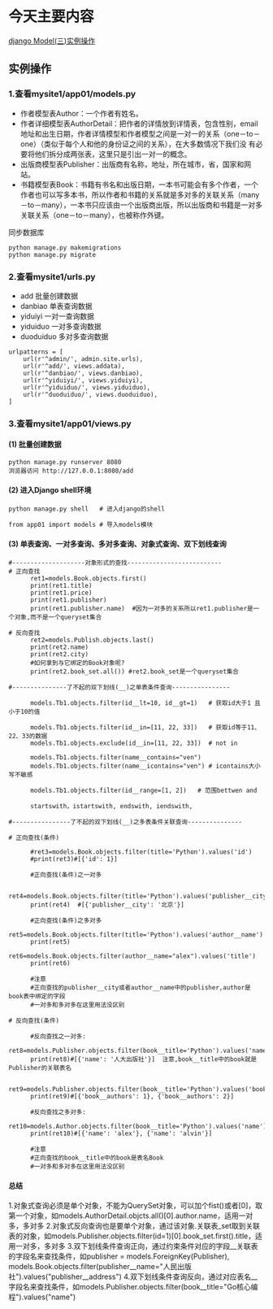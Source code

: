 # 今天主要内容
[django Model(三)实例操作]()

## 实例操作
### 1.查看mysite1/app01/models.py
- 作者模型表Author：一个作者有姓名。
- 作者详细模型表AuthorDetail：把作者的详情放到详情表，包含性别，email地址和出生日期，作者详情模型和作者模型之间是一对一的关系（one－to－one）（类似于每个人和他的身份证之间的关系），在大多数情况下我们没 有必要将他们拆分成两张表，这里只是引出一对一的概念。
- 出版商模型表Publisher：出版商有名称，地址，所在城市，省，国家和网站。
- 书籍模型表Book：书籍有书名和出版日期，一本书可能会有多个作者，一个作者也可以写多本书，所以作者和书籍的关系就是多对多的关联关系（many－to－many），一本书只应该由一个出版商出版，所以出版商和书籍是一对多关联关系（one－to－many），也被称作外键。

同步数据库
```
python manage.py makemigrations
python manage.py migrate
```
### 2.查看mysite1/urls.py
- add 批量创建数据
- danbiao 单表查询数据
- yiduiyi 一对一查询数据
- yiduiduo 一对多查询数据
- duoduiduo 多对多查询数据
```
urlpatterns = [
    url(r'^admin/', admin.site.urls),
    url(r'^add/', views.addata),
    url(r'^danbiao/', views.danbiao),
    url(r'^yiduiyi/', views.yiduiyi),
    url(r'^yiduiduo/', views.yiduiduo),
    url(r'^duoduiduo/', views.duoduiduo),
]
```
### 3.查看mysite1/app01/views.py
#### (1) 批量创建数据
```
python manage.py runserver 8080
浏览器访问 http://127.0.0.1:8080/add
```
#### (2) 进入Django shell环境
```
python manage.py shell   # 进入django的shell

from app01 import models # 导入models模块
```
#### (3) 单表查询、一对多查询、多对多查询、对象式查询、双下划线查询
```
#--------------------对象形式的查找--------------------------
# 正向查找
      ret1=models.Book.objects.first()
      print(ret1.title)
      print(ret1.price)
      print(ret1.publisher)
      print(ret1.publisher.name)  #因为一对多的关系所以ret1.publisher是一个对象,而不是一个queryset集合

# 反向查找
      ret2=models.Publish.objects.last()
      print(ret2.name)
      print(ret2.city)
      #如何拿到与它绑定的Book对象呢?
      print(ret2.book_set.all()) #ret2.book_set是一个queryset集合

#---------------了不起的双下划线(__)之单表条件查询----------------

      models.Tb1.objects.filter(id__lt=10, id__gt=1)   # 获取id大于1 且 小于10的值
    
      models.Tb1.objects.filter(id__in=[11, 22, 33])   # 获取id等于11、22、33的数据
      models.Tb1.objects.exclude(id__in=[11, 22, 33])  # not in
    
      models.Tb1.objects.filter(name__contains="ven")
      models.Tb1.objects.filter(name__icontains="ven") # icontains大小写不敏感
    
      models.Tb1.objects.filter(id__range=[1, 2])   # 范围bettwen and
    
      startswith，istartswith, endswith, iendswith,

#----------------了不起的双下划线(__)之多表条件关联查询---------------

# 正向查找(条件)

      #ret3=models.Book.objects.filter(title='Python').values('id')
      #print(ret3)#[{'id': 1}]

      #正向查找(条件)之一对多

      ret4=models.Book.objects.filter(title='Python').values('publisher__city')
      print(ret4)  #[{'publisher__city': '北京'}]

      #正向查找(条件)之多对多
      ret5=models.Book.objects.filter(title='Python').values('author__name')
      print(ret5)
      ret6=models.Book.objects.filter(author__name="alex").values('title')
      print(ret6)

      #注意
      #正向查找的publisher__city或者author__name中的publisher,author是book表中绑定的字段
      #一对多和多对多在这里用法没区别

# 反向查找(条件)

      #反向查找之一对多:
      ret8=models.Publisher.objects.filter(book__title='Python').values('name')
      print(ret8)#[{'name': '人大出版社'}]  注意,book__title中的book就是Publisher的关联表名

      ret9=models.Publisher.objects.filter(book__title='Python').values('book__authors')
      print(ret9)#[{'book__authors': 1}, {'book__authors': 2}]

      #反向查找之多对多:
      ret10=models.Author.objects.filter(book__title='Python').values('name')
      print(ret10)#[{'name': 'alex'}, {'name': 'alvin'}]

      #注意
      #正向查找的book__title中的book是表名Book
      #一对多和多对多在这里用法没区别
```
#### 总结
1.对象式查询必须是单个对象，不能为QuerySet对象，可以加个fist()或者[0]，取第一个对象，如models.AuthorDetail.objcts.all()[0].author.name，适用一对多，多对多
2.对象式反向查询也是要单个对象，通过该对象.关联表_set取到关联表的对象，如models.Publisher.objects.filter(id=1)[0].book_set.first().title，适用一对多，多对多
3.双下划线条件查询正向，通过约束条件对应的字段__关联表的字段名来查找条件，如publisher = models.ForeignKey(Publisher), models.Book.objects.filter(publisher__name="人民出版社").values("publisher__address")
4.双下划线条件查询反向，通过对应表名__字段名来查找条件，如models.Publisher.objects.filter(book__title="Go核心编程").values("name")

